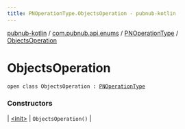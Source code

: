 ```yaml
---
title: PNOperationType.ObjectsOperation - pubnub-kotlin
---
```


[pubnub-kotlin](../../../index.html) / [com.pubnub.api.enums](../../index.html) / [PNOperationType](../index.html) / [ObjectsOperation](./index.html)

# ObjectsOperation

`open class ObjectsOperation : `[`PNOperationType`](../index.html)

### Constructors

| [&lt;init&gt;](-init-.html) | `ObjectsOperation()` |

